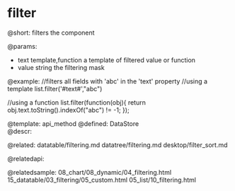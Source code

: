 filter
=============


@short:
	filters the component

@params:
- text		template,function		a template of filtered value or function
- value		string		the filtering mask

	

@example:
//filters all fields with 'abc' in the 'text' property
//using a template
list.filter('#text#',"abc")

//using a function
list.filter(function(obj){
	return obj.text.toString().indexOf("abc") != -1;
});

@template:	api_method
@defined:	DataStore	
@descr:


@related:
	datatable/filtering.md
    datatree/filtering.md
    desktop/filter_sort.md

@relatedapi:
	

@relatedsample:
    08_chart/08_dynamic/04_filtering.html
    15_datatable/03_filtering/05_custom.html
    05_list/10_filtering.html

